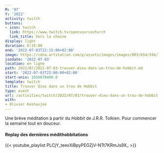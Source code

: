 ```yaml
---
M: '07'
Y: '2022'
activity: twitch
buttons:
- icon: twitch
  link: https://www.twitch.tv/opensourcechurch
  link_title: Vers la chaine
display: light
duration: 0:15:00
end: '2022-07-03T22:15:00+02:00'
image: https://cdna.artstation.com/p/assets/images/images/003/654/594/large/sam-robberechts-finalrender1.jpg
isodate: '2022-07-03'
location: en ligne
path: 2022/07/2022-07-03-trouver-dieu-dans-un-trou-de-hobbit.md
start: '2022-07-03T22:00:00+02:00'
start-unix: 1656878400.0
template: twitch
title: Trouver Dieu dans un trou de Hobbit
type: event
url: /activities/twitch/2022/07/03/trouver-dieu-dans-un-trou-de-hobbit
with:
- Olivier Keshavjee
---
```

Une brève méditation à partir du *Hobbit* de J.R.R. Tolkien. Pour commencer la semaine tout en douceur.



#### Replay des dernières médithobbitations

{{< youtube_playlist PLCjY_teexXiBpyPEGZjV-NTt7KRmJs9X_ >}}